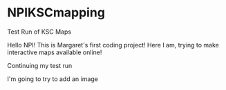 # NPIKSCmapping
Test Run of KSC Maps

Hello NPI! This is Margaret's first coding project!
Here I am, trying to make interactive maps available online!

<bold> Continuing my test run
  
  I'm going to try to add an image
